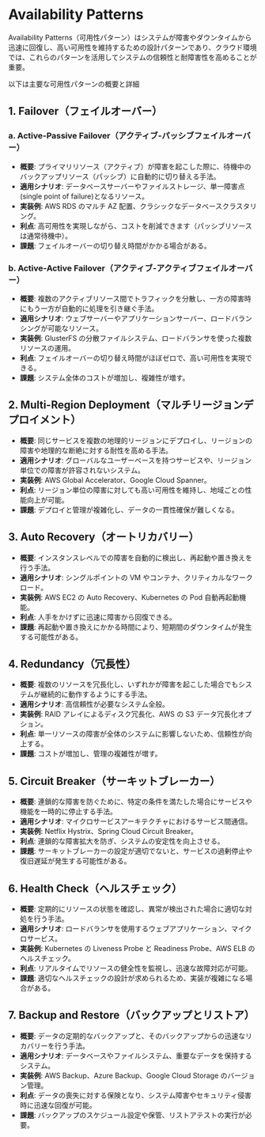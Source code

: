 # Availability Patterns

Availability Patterns（可用性パターン）はシステムが障害やダウンタイムから迅速に回復し、高い可用性を維持するための設計パターンであり、クラウド環境では、これらのパターンを活用してシステムの信頼性と耐障害性を高めることが重要。

以下は主要な可用性パターンの概要と詳細

## 1. **Failover（フェイルオーバー）**

### a. **Active-Passive Failover（アクティブ-パッシブフェイルオーバー）**

- **概要**: プライマリリソース（アクティブ）が障害を起こした際に、待機中のバックアップリソース（パッシブ）に自動的に切り替える手法。
- **適用シナリオ**: データベースサーバーやファイルストレージ、単一障害点(single point of failure)となるリソース。
- **実装例**: AWS RDS のマルチ AZ 配置、クラシックなデータベースクラスタリング。
- **利点**: 高可用性を実現しながら、コストを削減できます（パッシブリソースは通常待機中）。
- **課題**: フェイルオーバーの切り替え時間がかかる場合がある。

### b. **Active-Active Failover（アクティブ-アクティブフェイルオーバー）**

- **概要**: 複数のアクティブリソース間でトラフィックを分散し、一方の障害時にもう一方が自動的に処理を引き継ぐ手法。
- **適用シナリオ**: ウェブサーバーやアプリケーションサーバー、ロードバランシングが可能なリソース。
- **実装例**: GlusterFS の分散ファイルシステム、ロードバランサを使った複数リソースの運用。
- **利点**: フェイルオーバーの切り替え時間がほぼゼロで、高い可用性を実現できる。
- **課題**: システム全体のコストが増加し、複雑性が増す。

## 2. **Multi-Region Deployment（マルチリージョンデプロイメント）**

- **概要**: 同じサービスを複数の地理的リージョンにデプロイし、リージョンの障害や地理的な断絶に対する耐性を高める手法。
- **適用シナリオ**: グローバルなユーザーベースを持つサービスや、リージョン単位での障害が許容されないシステム。
- **実装例**: AWS Global Accelerator、Google Cloud Spanner。
- **利点**: リージョン単位の障害に対しても高い可用性を維持し、地域ごとの性能向上が可能。
- **課題**: デプロイと管理が複雑化し、データの一貫性確保が難しくなる。

## 3. **Auto Recovery（オートリカバリー）**

- **概要**: インスタンスレベルでの障害を自動的に検出し、再起動や置き換えを行う手法。
- **適用シナリオ**: シングルポイントの VM やコンテナ、クリティカルなワークロード。
- **実装例**: AWS EC2 の Auto Recovery、Kubernetes の Pod 自動再起動機能。
- **利点**: 人手をかけずに迅速に障害から回復できる。
- **課題**: 再起動や置き換えにかかる時間により、短期間のダウンタイムが発生する可能性がある。

## 4. **Redundancy（冗長性）**

- **概要**: 複数のリソースを冗長化し、いずれかが障害を起こした場合でもシステムが継続的に動作するようにする手法。
- **適用シナリオ**: 高信頼性が必要なシステム全般。
- **実装例**: RAID アレイによるディスク冗長化、AWS の S3 データ冗長化オプション。
- **利点**: 単一リソースの障害が全体のシステムに影響しないため、信頼性が向上する。
- **課題**: コストが増加し、管理の複雑性が増す。

## 5. **Circuit Breaker（サーキットブレーカー）**

- **概要**: 連鎖的な障害を防ぐために、特定の条件を満たした場合にサービスや機能を一時的に停止する手法。
- **適用シナリオ**: マイクロサービスアーキテクチャにおけるサービス間通信。
- **実装例**: Netflix Hystrix、Spring Cloud Circuit Breaker。
- **利点**: 連鎖的な障害拡大を防ぎ、システムの安定性を向上させる。
- **課題**: サーキットブレーカーの設定が適切でないと、サービスの過剰停止や復旧遅延が発生する可能性がある。

## 6. **Health Check（ヘルスチェック）**

- **概要**: 定期的にリソースの状態を確認し、異常が検出された場合に適切な対処を行う手法。
- **適用シナリオ**: ロードバランサを使用するウェブアプリケーション、マイクロサービス。
- **実装例**: Kubernetes の Liveness Probe と Readiness Probe、AWS ELB のヘルスチェック。
- **利点**: リアルタイムでリソースの健全性を監視し、迅速な故障対応が可能。
- **課題**: 適切なヘルスチェックの設計が求められるため、実装が複雑になる場合がある。

## 7. **Backup and Restore（バックアップとリストア）**

- **概要**: データの定期的なバックアップと、そのバックアップからの迅速なリカバリーを行う手法。
- **適用シナリオ**: データベースやファイルシステム、重要なデータを保持するシステム。
- **実装例**: AWS Backup、Azure Backup、Google Cloud Storage のバージョン管理。
- **利点**: データの喪失に対する保険となり、システム障害やセキュリティ侵害時に迅速な回復が可能。
- **課題**: バックアップのスケジュール設定や保管、リストアテストの実行が必要。
